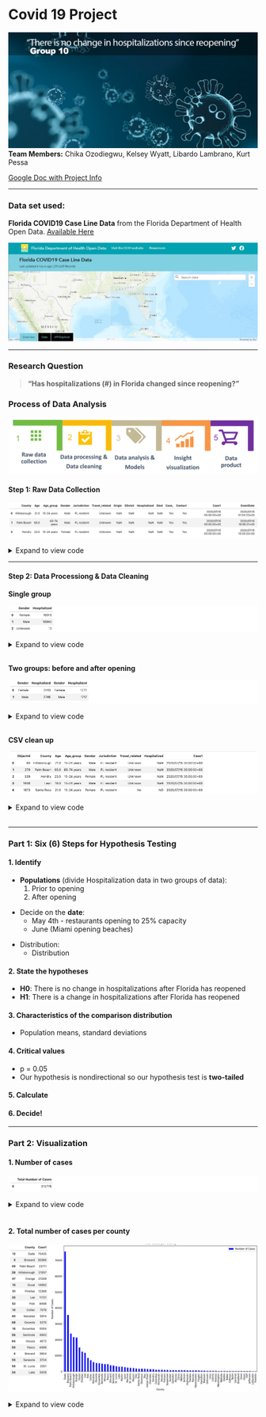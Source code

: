 # Covid 19 Project
![](Images/covid19_title.png)
**Team Members:** Chika Ozodiegwu, Kelsey Wyatt, Libardo Lambrano, Kurt Pessa

[Google Doc with Project Info](https://docs.google.com/document/d/1eqhODgskdKG3WJYACiSXgGqDT9dvwouSgv8UbxjRPY0/edit?usp=sharing)

___

### Data set used:
**Florida COVID19 Case Line Data** from the Florida Department of Health Open Data. [Available Here](https://open-fdoh.hub.arcgis.com/datasets/florida-covid19-case-line-data)

![](Images/florida_covid19_data.jpg)
___

### Research Question
> **“Has hospitalizations (#) in Florida changed since reopening?”**

### Process of Data Analysis
![](Images/data_process.png)
#### Step 1: Raw Data Collection

![](Images/steps_presentation/01_data_load.png)

<details><summary>Expand to view code</summary>
    
```
    import pandas as pd
    df = pd.read_csv("Resources/Florida_COVID19_Case_Line_Data.csv")
    df.head(3)
```
</details>

___

#### Step 2: Data Processiong & Data Cleaning

**Single group**

![](Images/steps_presentation/02_one_group.png)

<details><summary>Expand to view code</summary>
    
```
    #df = step2.get_hospitalized_data()
    #df = step2.get_df_with_datetime_and_formatted_column()
    #df = step2.get_hospitalizations_by_casedatetime()

    group_name = "Gender"
    #group_name = "Age_group"
    #group_name = "Travel_related"
    #group_name = "Jurisdiction"
    #group_name = "County"

    df = step2.get_group(group_name)

    df
```
</details>
<br/>

**Two groups: before and after opening**

![](Images/steps_presentation/03_two_groups.png)

<details><summary>Expand to view code</summary>
    
```
    #df1, df2 = step2.get_groups_before_and_after_opening_date()
    #df1, df2 = step2.get_groups_by_casedatetime()

    group_name = "Gender"
    #group_name = "Age_group"
    #group_name = "Travel_related"
    #group_name = "Jurisdiction"
    #group_name = "County"

    df1,df2 = step2.get_groups(group_name)

    #df
    pd.concat([df1,df2],axis=1)
```
</details>
<br/>

**CSV clean up**

![](Images/steps_presentation/04_clean_database.png)

<details><summary>Expand to view code</summary>
    
```
    total_cases_county = new_csv_data_df.groupby(by="County").count().reset_index().loc[:,["County","Case1"]]
    total_cases_county.rename(columns={"County": "County", "Case1": "Total Cases"})
```
</details>
<br/>

___

### Part 1: Six (6) Steps for Hypothesis Testing 

#### 1. Identify
- **Populations** (divide Hospitalization data in two groups of data):
    1. Prior to opening
    2. After opening  
* Decide on the **date**:
    * May 4th - restaurants opening to 25% capacity
    * June  (Miami opening beaches)
- Distribution:
    * Distribution

#### 2. State the hypotheses
- **H0**: There is no change in hospitalizations after Florida has reopened
- **H1**: There is a change in hospitalizations after Florida has reopened

#### 3. Characteristics of the comparison distribution
- Population means, standard deviations

#### 4. Critical values
- p = 0.05
- Our hypothesis is nondirectional so our hypothesis test is **two-tailed**

#### 5. Calculate

#### 6. Decide!

___

### Part 2: Visualization

#### 1. Number of cases

![](Images/steps_presentation/05_number_cases.png)

<details><summary>Expand to view code</summary>
    
```
    Total_covid_cases = new_csv_data_df["ObjectId"].nunique()
    Total_covid_cases = pd.DataFrame({"Total Number of Cases": [Total_covid_cases]})
    Total_covid_cases
```
</details>
<br/>

#### 2. Total number of cases per county

![](Images/steps_presentation/06_number_cases_county_all.png)

<details><summary>Expand to view code</summary>

```
    #Total number of cases per county
    total_cases_county = new_csv_data_df.groupby(by="County").count().reset_index().loc[:,["County","Case1"]]
    total_cases_county.rename(columns={"County": "County", "Case1": "Total Cases"})

    #Total number of cases per county sorted
    total_cases_county = total_cases_county.sort_values('Case1',ascending=False)
    total_cases_county.head(20)

    #Bar chart for total cases per county
    total_cases_county.plot(kind='bar',x='County',y='Case1', title ="Total Cases per County", figsize=(15, 10), color="blue")

    plt.title("Total Cases per County")
    plt.xlabel("County")
    plt.ylabel("Number of Cases")
    plt.legend(["Number of Cases"])
    plt.show()
```
    
</details>
<br/>



